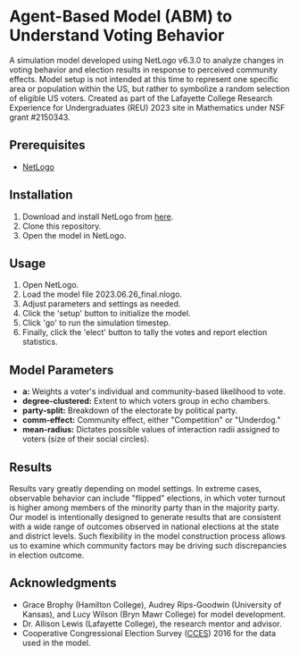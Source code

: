 # Agent-Based Model (ABM) to Understand Voting Behavior

A simulation model developed using NetLogo v6.3.0 to analyze changes in voting behavior and election results in response to perceived community effects. Model setup is not intended at this time to represent one specific area or population within the US, but rather to symbolize a random selection of eligible US voters. Created as part of the Lafayette College Research Experience for Undergraduates (REU) 2023 site in Mathematics under NSF grant #2150343.

## Prerequisites

- [NetLogo](https://ccl.northwestern.edu/netlogo/)

## Installation

1. Download and install NetLogo from [here](https://ccl.northwestern.edu/netlogo/).
2. Clone this repository.
3. Open the model in NetLogo.

## Usage

1. Open NetLogo.
2. Load the model file 2023.06.26_final.nlogo.
3. Adjust parameters and settings as needed.
4. Click the 'setup' button to initialize the model.
5. Click 'go' to run the simulation timestep.
6. Finally, click the 'elect' button to tally the votes and report election statistics.

## Model Parameters

- **a:** Weights a voter's individual and community-based likelihood to vote.
- **degree-clustered:** Extent to which voters group in echo chambers.
- **party-split:** Breakdown of the electorate by political party.
- **comm-effect:** Community effect, either "Competition" or "Underdog."
- **mean-radius:** Dictates possible values of interaction radii assigned to voters (size of their social circles).

## Results

Results vary greatly depending on model settings. In extreme cases, observable behavior can include "flipped" elections, in which voter turnout is higher among members of the minority party than in the majority party. Our model is intentionally designed to generate results that are consistent with a wide range of outcomes observed in national elections at the state and district levels. Such flexibility in the model construction process allows us to examine which community factors may be driving such discrepancies in election outcome.

## Acknowledgments

- Grace Brophy (Hamilton College), Audrey Rips-Goodwin (University of Kansas), and Lucy Wilson (Bryn Mawr College) for model development.
- Dr. Allison Lewis (Lafayette College), the research mentor and advisor.
- Cooperative Congressional Election Survey ([CCES](https://dataverse.harvard.edu/dataset.xhtml?persistentId=doi:10.7910/DVN/GDF6Z0)) 2016 for the data used in the model.



